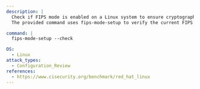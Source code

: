 ```yaml
---
description: |
  Check if FIPS mode is enabled on a Linux system to ensure cryptographic module integrity.
  The provided command uses fips-mode-setup to verify the current FIPS mode status, aiding in configuration review and security assessment.

command: |
  fips-mode-setup --check

OS:
  - Linux
attack_types:
  - Configuration_Review
references:
  - https://www.cisecurity.org/benchmark/red_hat_linux
---
```

